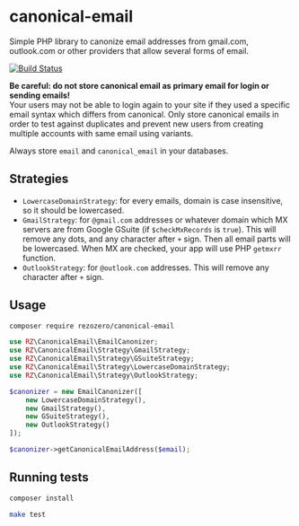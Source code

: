 # canonical-email
Simple PHP library to canonize email addresses from gmail.com, outlook.com or other providers that allow several forms of email.

[![Build Status](https://travis-ci.org/rezozero/canonical-email.svg?branch=master)](https://travis-ci.org/rezozero/canonical-email)

**Be careful: do not store canonical email as primary email for login or sending emails!**    
Your users may not be able to login again to your site if they used a specific email syntax which differs from canonical. Only store canonical emails in order to test against duplicates and prevent new users from creating multiple accounts with same email using variants.

Always store `email` and `canonical_email` in your databases.

## Strategies

- `LowercaseDomainStrategy`: for every emails, domain is case insensitive, so it should be lowercased.
- `GmailStrategy`: for `@gmail.com` addresses or whatever domain which MX servers are from Google GSuite (if `$checkMxRecords` is `true`). This will remove any dots, and any character after `+` sign. Then all email parts will be lowercased. When MX are checked, your app will use PHP `getmxrr` function.
- `OutlookStrategy`: for `@outlook.com` addresses. This will remove any character after `+` sign.

## Usage

```bash
composer require rezozero/canonical-email
```

```php
use RZ\CanonicalEmail\EmailCanonizer;
use RZ\CanonicalEmail\Strategy\GmailStrategy;
use RZ\CanonicalEmail\Strategy\GSuiteStrategy;
use RZ\CanonicalEmail\Strategy\LowercaseDomainStrategy;
use RZ\CanonicalEmail\Strategy\OutlookStrategy;

$canonizer = new EmailCanonizer([
    new LowercaseDomainStrategy(),
    new GmailStrategy(),
    new GSuiteStrategy(),
    new OutlookStrategy()
]);

$canonizer->getCanonicalEmailAddress($email);
```

## Running tests

```bash
composer install

make test
```
